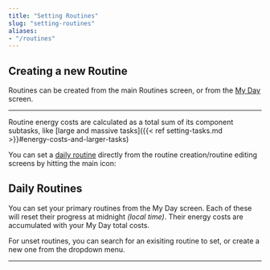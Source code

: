 ```yaml
---
title: "Setting Routines"
slug: "setting-routines"
aliases:
- "/routines"
---
```


## Creating a new Routine
Routines can be created from the main Routines screen, or from the [My Day](#daily-routines) screen.


<!-- image here: create routine scrn-->
---

Routine energy costs are calculated as a total sum of its component subtasks, like [large and massive tasks]({{< ref setting-tasks.md >}}#energy-costs-and-larger-tasks)

You can set a [daily routine](#daily-routines) directly from the routine creation/routine editing screens by hitting the main icon:

## Daily Routines

You can set your primary routines from the My Day screen. Each of these will reset their progress at midnight *(local time)*. Their energy costs are accumulated with your My Day total costs.

For unset routines, you can search for an exisiting routine to set, or create a new one from the dropdown menu.

<!-- image here: unset routine -->
---

